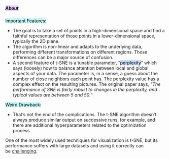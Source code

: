 ##### **<mark style="background: #D2B3FFA6;">About</mark>**
<mark style="background: #ABF7F7A6;">Important Features:</mark> 
- The goal is to take a set of points in a high-dimensional space and find a faithful representation of those points in a lower-dimensional space, typically the 2D plane. 
- The algorithm is non-linear and adapts to the underlying data, performing different transformations on different regions. Those differences can be a major source of confusion.
- A second feature of t-SNE is a tunable parameter, “<mark style="background: #ADCCFFA6;">perplexity</mark>” which says (loosely) how to balance attention between local and global aspects of your data. The parameter is, in a sense, a guess about the number of close neighbors each point has. The perplexity value has a complex effect on the resulting pictures. The original paper says, _“The performance of SNE is fairly robust to changes in the perplexity, and typical values are between 5 and 50.”_ 

<mark style="background: #ABF7F7A6;">Weird Drawback:</mark> 
- That’s not the end of the complications. The t-SNE algorithm doesn’t always produce similar output on successive runs, for example, and there are additional hyperparameters related to the optimization process.

One of the most widely used techniques for visualization is t-SNE, but its performance suffers with large datasets and using it correctly can be [challenging](https://distill.pub/2016/misread-tsne/).
